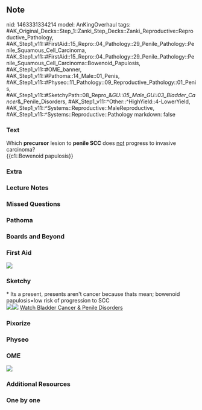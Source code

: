 ## Note
nid: 1463331334214
model: AnKingOverhaul
tags: #AK_Original_Decks::Step_1::Zanki_Step_Decks::Zanki_Reproductive::Reproductive_Pathology, #AK_Step1_v11::#FirstAid::15_Repro::04_Pathology::29_Penile_Pathology::Penile_Squamous_Cell_Carcinoma, #AK_Step1_v11::#FirstAid::15_Repro::04_Pathology::29_Penile_Pathology::Penile_Squamous_Cell_Carcinoma::Bowenoid_Papulosis, #AK_Step1_v11::#OME_banner, #AK_Step1_v11::#Pathoma::14_Male::01_Penis, #AK_Step1_v11::#Physeo::11_Pathology::09_Reproductive_Pathology::01_Penis, #AK_Step1_v11::#SketchyPath::08_Repro_&_GU::05_Male_GU::03_Bladder_Cancer_&_Penile_Disorders, #AK_Step1_v11::^Other::^HighYield::4-LowerYield, #AK_Step1_v11::^Systems::Reproductive::MaleReproductive, #AK_Step1_v11::^Systems::Reproductive::Pathology
markdown: false

### Text
<div>
  <div>
    Which <b>precursor</b> lesion to <b>penile SCC</b> does
    <u>not</u> progress to invasive carcinoma?
  </div>
  <div>
    {{c1::Bowenoid papulosis}}
  </div>
</div>

### Extra


### Lecture Notes


### Missed Questions


### Pathoma


### Boards and Beyond


### First Aid
<img src="tmpSnO33g.png">

### Sketchy
<div>
  * Its a present, presents aren't cancer because thats mean;
  bowenoid papulosis=low risk of progression to SCC
</div><img src=
"paste-1f0d5129a89f826a8c74f1a3d562291d66f61e2b.jpg"><img src=
"tmpDHh70X_1566160514431.png"> <a href=
"https://dashboard.sketchy.com/study/medical/courses/medical-pathophysiology/units/medical-pathophysiology-reproductive-gu/videos/medical-pathophysiology-reproductive-and-gu-male-gu-bladder-cancer-and-penile-disorders?utm_source=anki&utm_medium=partnership&utm_campaign=february_update&utm_content=medical">
Watch Bladder Cancer & Penile Disorders</a>

### Pixorize


### Physeo


### OME
<div class="ome-widget">
  <a href="https://onlinemeded.org?ref=anki"><img src=
  "_OME_AnkiFlashcards_General_7.png"></a>
</div>

### Additional Resources


### One by one


